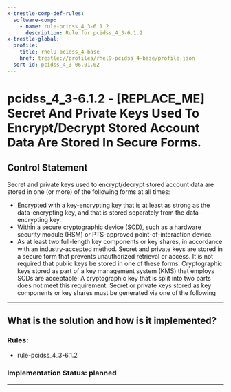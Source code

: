 ```yaml
---
x-trestle-comp-def-rules:
  software-comp:
    - name: rule-pcidss_4_3-6.1.2
      description: Rule for pcidss_4_3-6.1.2
x-trestle-global:
  profile:
    title: rhel9-pcidss_4-base
    href: trestle://profiles/rhel9-pcidss_4-base/profile.json
  sort-id: pcidss_4_3-06.01.02
---
```


# pcidss_4_3-6.1.2 - \[REPLACE_ME\] Secret And Private Keys Used To Encrypt/Decrypt Stored Account Data Are Stored In Secure Forms.

## Control Statement

Secret and private keys used to encrypt/decrypt stored account data are stored in one
(or more) of the following forms at all times:
- Encrypted with a key-encrypting key that is at least as strong as the data-encrypting
key, and that is stored separately from the data-encrypting key.
- Within a secure cryptographic device (SCD), such as a hardware security module (HSM)
or PTS-approved point-of-interaction device.
- As at least two full-length key components or key shares, in accordance with an
industry-accepted method.
Secret and private keys are stored in a secure form that prevents unauthorized retrieval
or access. It is not required that public keys be stored in one of these forms.
Cryptographic keys stored as part of a key management system (KMS) that employs SCDs are
acceptable. A cryptographic key that is split into two parts does not meet this
requirement. Secret or private keys stored as key components or key shares must be
generated via one of the following

______________________________________________________________________

## What is the solution and how is it implemented?

<!-- For implementation status enter one of: implemented, partial, planned, alternative, not-applicable -->

<!-- Note that the list of rules under ### Rules: is read-only and changes will not be captured after assembly to JSON -->

<!-- Add control implementation description here for control: pcidss_4_3-6.1.2 -->

### Rules:

  - rule-pcidss_4_3-6.1.2

### Implementation Status: planned

______________________________________________________________________
